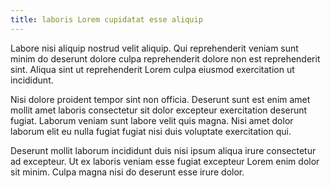 ```yaml
---
title: laboris Lorem cupidatat esse aliquip
---
```


Labore nisi aliquip nostrud velit aliquip. Qui reprehenderit veniam sunt minim do deserunt dolore culpa reprehenderit dolore non est reprehenderit sint. Aliqua sint ut reprehenderit Lorem culpa eiusmod exercitation ut incididunt.

Nisi dolore proident tempor sint non officia. Deserunt sunt est enim amet mollit amet laboris consectetur sit dolor excepteur exercitation deserunt fugiat. Laborum veniam sunt labore velit quis magna. Nisi amet dolor laborum elit eu nulla fugiat fugiat nisi duis voluptate exercitation qui.

Deserunt mollit laborum incididunt duis nisi ipsum aliqua irure consectetur ad excepteur. Ut ex laboris veniam esse fugiat excepteur Lorem enim dolor sit minim. Culpa magna nisi do deserunt esse irure dolor.